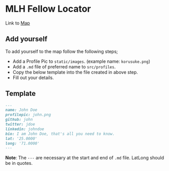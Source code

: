 # MLH Fellow Locator

Link to [Map](https://mlh-fellows.surge.sh)

## Add yourself

To add yourself to the map follow the following steps;

- Add a Profile Pic to `static/images`. (example name: `korusuke.png`)
- Add a `.md` file of preferred name to `src/profiles`.
- Copy the below template into the file created in above step.
- Fill out your details.

## Template

```markdown
---
name: John Doe
profilepic: john.png
github: john
twitter: jdoe
linkedin: johndoe
bio: I am John Doe, that's all you need to know.
lat: '25.0000'
long: '71.0000'
---
```

**Note**: The `---` are necessary at the start and end of `.md` file. LatLong should be in quotes.
